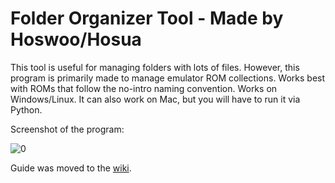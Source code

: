 # Folder Organizer Tool - Made by Hoswoo/Hosua
This tool is useful for managing folders with lots of files. However, this program is primarily made to manage emulator ROM collections. Works best with ROMs that follow the no-intro naming convention. Works on Windows/Linux. It can also work on Mac, but you will have to run it via Python. 

Screenshot of the program:

![0](https://i.imgur.com/XU7LluL.png)

Guide was moved to the [wiki](https://github.com/hosua/Folder-Organizer-Tool/wiki/Current-Release-v0.9.0).











